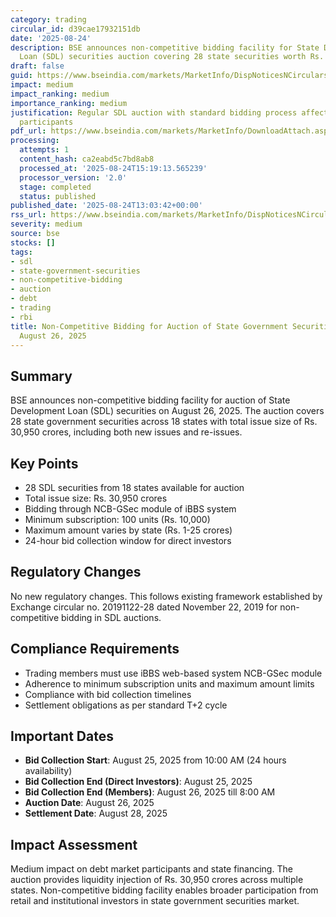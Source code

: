 ```yaml
---
category: trading
circular_id: d39cae17932151db
date: '2025-08-24'
description: BSE announces non-competitive bidding facility for State Development
  Loan (SDL) securities auction covering 28 state securities worth Rs. 30,950 crores.
draft: false
guid: https://www.bseindia.com/markets/MarketInfo/DispNoticesNCirculars.aspx?Noticeid={A46BFFBD-27FA-4E31-B7FB-8B1CA45E9797}&noticeno=20250824-1&dt=08/24/2025&icount=1&totcount=2&flag=0
impact: medium
impact_ranking: medium
importance_ranking: medium
justification: Regular SDL auction with standard bidding process affecting debt market
  participants
pdf_url: https://www.bseindia.com/markets/MarketInfo/DownloadAttach.aspx?id=20250824-1&attachedId=
processing:
  attempts: 1
  content_hash: ca2eabd5c7bd8ab8
  processed_at: '2025-08-24T15:19:13.565239'
  processor_version: '2.0'
  stage: completed
  status: published
published_date: '2025-08-24T13:03:42+00:00'
rss_url: https://www.bseindia.com/markets/MarketInfo/DispNoticesNCirculars.aspx?Noticeid={A46BFFBD-27FA-4E31-B7FB-8B1CA45E9797}&noticeno=20250824-1&dt=08/24/2025&icount=1&totcount=2&flag=0
severity: medium
source: bse
stocks: []
tags:
- sdl
- state-government-securities
- non-competitive-bidding
- auction
- debt
- trading
- rbi
title: Non-Competitive Bidding for Auction of State Government Securities (SDL) on
  August 26, 2025
---
```


## Summary

BSE announces non-competitive bidding facility for auction of State Development Loan (SDL) securities on August 26, 2025. The auction covers 28 state government securities across 18 states with total issue size of Rs. 30,950 crores, including both new issues and re-issues.

## Key Points

- 28 SDL securities from 18 states available for auction
- Total issue size: Rs. 30,950 crores
- Bidding through NCB-GSec module of iBBS system
- Minimum subscription: 100 units (Rs. 10,000)
- Maximum amount varies by state (Rs. 1-25 crores)
- 24-hour bid collection window for direct investors

## Regulatory Changes

No new regulatory changes. This follows existing framework established by Exchange circular no. 20191122-28 dated November 22, 2019 for non-competitive bidding in SDL auctions.

## Compliance Requirements

- Trading members must use iBBS web-based system NCB-GSec module
- Adherence to minimum subscription units and maximum amount limits
- Compliance with bid collection timelines
- Settlement obligations as per standard T+2 cycle

## Important Dates

- **Bid Collection Start**: August 25, 2025 from 10:00 AM (24 hours availability)
- **Bid Collection End (Direct Investors)**: August 25, 2025
- **Bid Collection End (Members)**: August 26, 2025 till 8:00 AM
- **Auction Date**: August 26, 2025
- **Settlement Date**: August 28, 2025

## Impact Assessment

Medium impact on debt market participants and state financing. The auction provides liquidity injection of Rs. 30,950 crores across multiple states. Non-competitive bidding facility enables broader participation from retail and institutional investors in state government securities market.